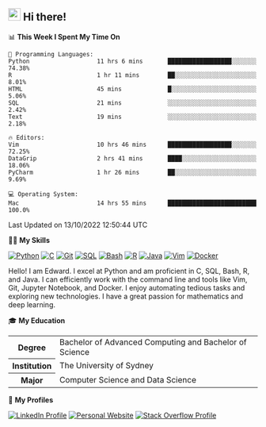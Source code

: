 ## <a href="#"><img src="https://media.giphy.com/media/hvRJCLFzcasrR4ia7z/giphy.gif" width="25px" height="25px"></a> Hi there!

<!--START_SECTION:waka-->
📊 **This Week I Spent My Time On** 

```text
💬 Programming Languages: 
Python                   11 hrs 6 mins       ██████████████████░░░░░░░   74.38% 
R                        1 hr 11 mins        ██░░░░░░░░░░░░░░░░░░░░░░░   8.01% 
HTML                     45 mins             █░░░░░░░░░░░░░░░░░░░░░░░░   5.06% 
SQL                      21 mins             ░░░░░░░░░░░░░░░░░░░░░░░░░   2.42% 
Text                     19 mins             ░░░░░░░░░░░░░░░░░░░░░░░░░   2.18%

🔥 Editors: 
Vim                      10 hrs 46 mins      ██████████████████░░░░░░░   72.25% 
DataGrip                 2 hrs 41 mins       ████░░░░░░░░░░░░░░░░░░░░░   18.06% 
PyCharm                  1 hr 26 mins        ██░░░░░░░░░░░░░░░░░░░░░░░   9.69%

💻 Operating System: 
Mac                      14 hrs 55 mins      █████████████████████████   100.0%

```


 Last Updated on 13/10/2022 12:50:44 UTC
<!--END_SECTION:waka-->

💪🏻 **My Skills**

[![Python](https://img.shields.io/badge/-Python-yellow?style=flat-square&logo=Python)](#)
[![C     ](https://img.shields.io/badge/-C-blue?style=flat-square&logo=C)](#)
[![Git   ](https://img.shields.io/badge/-Git-grey?style=flat-square&logo=Git)](#)
[![SQL   ](https://img.shields.io/badge/-SQL-grey?style=flat-square&logo=SQLite)](#)
[![Bash  ](https://img.shields.io/badge/-Bash-grey?style=flat-square&logo=GNU-Bash)](#)
[![R     ](https://img.shields.io/badge/-R-grey?style=flat-square&logo=R)](#)
[![Java  ](https://img.shields.io/badge/-Java-grey?style=flat-square&logo=OpenJDK)](#)
[![Vim   ](https://img.shields.io/badge/-Vim-grey?style=flat-square&logo=Vim)](#)
[![Docker](https://img.shields.io/badge/-Docker-grey?style=flat-square&logo=Docker)](#)

Hello! I am Edward. I excel at Python and am proficient in C, SQL, Bash, R, and
Java. I can efficiently work with the command line and tools like Vim, Git,
Jupyter Notebook, and Docker. I enjoy automating tedious tasks and exploring new
technologies. I have a great passion for mathematics and deep learning.

🎓 **My Education**

<table>
<tr>
    <th>Degree</th>
    <td>Bachelor of Advanced Computing and Bachelor of Science</td>
</tr>
<tr>
    <th>Institution</th>
    <td>The University of Sydney</td>
</tr>
<tr>
    <th>Major</th>
    <td>Computer Science and Data Science</td>
</tr>
</table>

🔗 **My Profiles**

[![LinkedIn Profile](https://img.shields.io/badge/-LinkedIn-blue?style=social&logo=LinkedIn)](https://www.linkedin.com/in/ziao-ji)
[![Personal Website](https://img.shields.io/badge/-Personal%20Website-blue?style=social&logo=Bootstrap)](https://jiziao.works)
[![Stack Overflow Profile](https://img.shields.io/badge/-Stack%20Overflow-blue?style=social&logo=StackOverflow)](https://stackoverflow.com/users/11658924/spearandshield)
